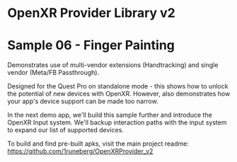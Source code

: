 # OpenXR Provider Library v2
# Sample 06 - Finger Painting

Demonstrates use of multi-vendor extensions (Handtracking) and single vendor (Meta/FB Passthrough).

Designed for the Quest Pro on standalone mode - this shows how to unlock the potential of new devices with OpenXR. 
However, also demonstrates how your app's device support can be made too narrow.

In the next demo app, we'll build this sample further and introduce the OpenXR Input system. We'll backup interaction
paths with the input system to expand our list of supported devices.

To build and find pre-built apks, visit the main project readme: https://github.com/1runeberg/OpenXRProvider_v2